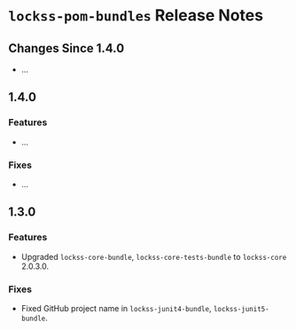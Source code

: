 # `lockss-pom-bundles` Release Notes

## Changes Since 1.4.0

*   ...

## 1.4.0

### Features

*   ...

### Fixes

*   ...

## 1.3.0

### Features

*   Upgraded `lockss-core-bundle`, `lockss-core-tests-bundle` to `lockss-core` 2.0.3.0.

### Fixes

*   Fixed GitHub project name in `lockss-junit4-bundle`, `lockss-junit5-bundle`.
